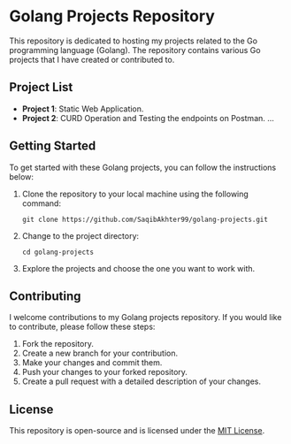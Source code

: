 # Golang Projects Repository

This repository is dedicated to hosting my projects related to the Go programming language (Golang). The repository contains various Go projects that I have created or contributed to.

## Project List

- **Project 1**: Static Web Application.
- **Project 2**: CURD Operation and Testing the endpoints on Postman.
...
## Getting Started

To get started with these Golang projects, you can follow the instructions below:

1. Clone the repository to your local machine using the following command:
    ```
    git clone https://github.com/SaqibAkhter99/golang-projects.git
    ```
2. Change to the project directory:
    ```
    cd golang-projects
    ```
3. Explore the projects and choose the one you want to work with.

## Contributing

I welcome contributions to my Golang projects repository. If you would like to contribute, please follow these steps:

1. Fork the repository.
2. Create a new branch for your contribution.
3. Make your changes and commit them.
4. Push your changes to your forked repository.
5. Create a pull request with a detailed description of your changes.

## License

This repository is open-source and is licensed under the [MIT License](LICENSE).
